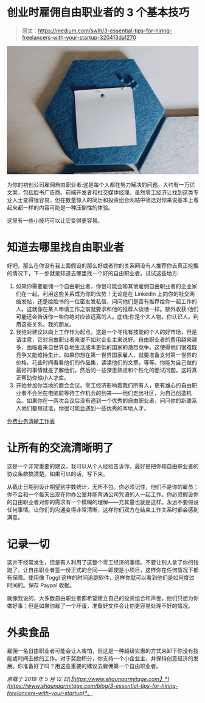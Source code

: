# 创业时雇佣自由职业者的 3 个基本技巧

> 原文：<https://medium.com/swlh/3-essential-tips-for-hiring-freelancers-with-your-startup-320413da1270>

![](img/b2a6da31676c8422e7a706166ab1fdcf.png)

为你的初创公司雇佣自由职业者:这是每个人都在努力解决的问题。大约有一万亿文案，包括脸书广告商、前端开发者和社交媒体经理。虽然零工经济让找到这类专业人士变得很容易，但在数量惊人的简历和投资组合网站中筛选对你来说基本上看起来都一样的内容可能是一种压倒性的体验。

这里有一些小技巧可以让它变得更容易。

# 知道去哪里找自由职业者

好吧，那么在你没有我上面假设的那么好或者你的关系网没有人推荐你去真正挖掘的情况下，下一步就是知道去哪里找一个好的自由职业者。试试这些地方:

1.  如果你需要雇佣一个自由职业者，你很可能会和其他雇佣自由职业者的企业家们在一起。利用这些关系成为你的优势！无论是在 LinkedIn 上向你的社交网络发帖，还是给脸书的一位密友发私信，问问他们是否有推荐给你一起工作的人。这就像在某人申请工作之前就要求和他的推荐人谈话一样。额外收获:他们可能还会告诉你一些你绝对应该远离的人。底线:你是个大人物。你认识人。利用这些关系，我的朋友。
2.  我绝对建议以向上工作作为起点。这是一个寻找有技能的个人的好市场，但是请注意，它对自由职业者来说不如对企业主来说好。自由职业者的费用越来越多，面临着来自世界各地生活成本更低的国家的激烈竞争，这使得他们很难既竞争又能维持生计。如果你想在第一世界国家雇人，就要准备支付第一世界的价格。花些时间看看他们的作品集，读读他们的文章，等等。你能为自己做的最好的事情就是了解他们，然后问一些深思熟虑和个性化的面试问题，这将真正帮助你缩小人才库。
3.  开始参加你当地的商会会议。零工经济影响着我们所有人，更有雄心的自由职业者不会坐在电脑前等待工作机会的到来——他们走出社区，为自己创造机会。如果你在一两次会议后没有遇到一个优秀的自由职业者，问问你的新联系人他们都用过谁，你很可能会遇到一些优秀的本地人才。

[免费业务清晰工作表](https://www.shaunaarmitage.com/business-clarity-worksheets)

# 让所有的交流清晰明了

这是一个非常重要的建议，我可以从个人经验告诉你，最好是把你和自由职业者的协议条款搞清楚。如果可以的话，写下来。

从截止日期到设计期望到字数统计，无所不包。你必须记住，他们不是你的雇员；你不会和一个每天出现在你办公室并能背诵公司咒语的人一起工作。你必须假设你的自由职业者对你的需求有一个模糊的理解——充其量也就是这样。永远不要假设任何事情。让你们的沟通变得非常清晰，这样你们双方在结束工作关系时都会感到满意。

# 记录一切

这并不经常发生，但是有人利用了这整个零工经济的事情。不要让别人拿了你的钱跑了。让自由职业者签一份正式的合同——即使是小项目，这样你在任何情况下都有保障。使用像 Toggl 这样的时间追踪软件，这样你就可以看到他们是如何度过时间的。保存 Paypal 收据。

就像我说的，大多数自由职业者都希望建立自己的投资组合和声誉。他们只想为你做好事；但是如果你雇了一个坏蛋，准备好文件会让你更容易处理不好的情况。

# 外卖食品

雇佣一名自由职业者可能会让人害怕，但这是一种超级实惠的方式来卸下你没有技能或时间去做的工作。对于奖励积分，你支持一个小企业主，并保持创意经济的发展。你准备好了吗？用这些重要的建议去雇佣第一个自由职业者。

*原载于 2019 年 5 月 12 日*[*【https://www.shaunaarmitage.com】*](https://www.shaunaarmitage.com/blog/3-essential-tips-for-hiring-freelancers-with-your-startup)*。*